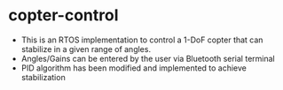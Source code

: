 # copter-control

 * This is an RTOS implementation to control a 1-DoF copter that can stabilize in a given range of angles. 
 * Angles/Gains can be entered by the user via Bluetooth serial terminal 
 * PID algorithm has been modified and implemented to achieve stabilization
